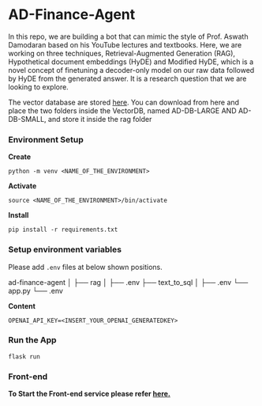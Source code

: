 # AD-Finance-Agent

In this repo, we are building a bot that can mimic the style of Prof. Aswath Damodaran based on his YouTube lectures and textbooks. Here, we are working on three techniques, Retrieval-Augmented Generation (RAG), Hypothetical document embeddings (HyDE) and Modified HyDE, which is a novel concept of finetuning a decoder-only model on our raw data followed by HyDE from the generated answer. It is a research question that we are looking to explore.

The vector database are stored [here](https://drive.google.com/file/d/1TG3A25Phy9xx-N7VMc55dqjgqS9PuEYJ/view?usp=drivesdk). You can download from here and place the two folders inside the VectorDB, named 
AD-DB-LARGE AND AD-DB-SMALL, and store it inside the rag folder

### Environment Setup

**Create**

```
python -m venv <NAME_OF_THE_ENVIRONMENT>
```

**Activate** 

```
source <NAME_OF_THE_ENVIRONMENT>/bin/activate
```

**Install**

```
pip install -r requirements.txt
```

### Setup environment variables

Please add `.env` files at below shown positions.

ad-finance-agent
    │
    ├── rag
    │   ├── .env
    ├── text_to_sql
    │   ├── .env
    └── app.py
    └── .env

**Content**

```
OPENAI_API_KEY=<INSERT_YOUR_OPENAI_GENERATEDKEY>
```

### Run the App

```
flask run
```

### **Front-end**

**To Start the Front-end service please refer [here.](https://github.com/Athe-kunal/AD-Finance-Agent/blob/deploy/web/ad-finance-agent-ui/README.md)**

